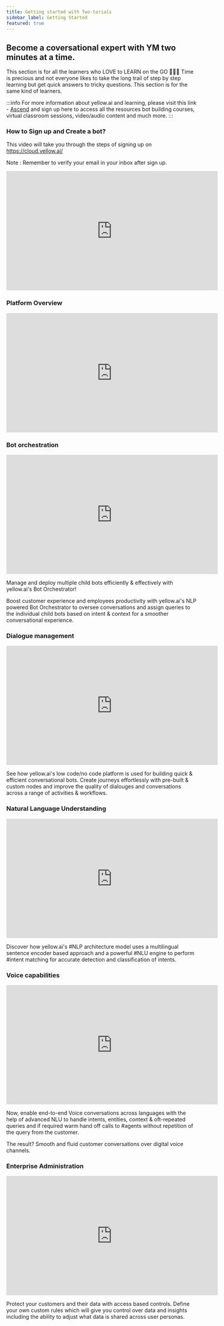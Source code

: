 ```yaml
---
title: Getting started with Two-torials
sidebar_label: Getting Started
featured: true
---
```


## Become a coversational expert with YM two minutes at a time. 

This section is for all the learners who LOVE to LEARN on the GO 🏃🏻‍♂️ Time is precious and not everyone likes to take the long trail of step by step learning but get quick answers to tricky questions. This section is for the same kind of learners.

:::info
For more information about yellow.ai and learning, please visit this link - [Ascend](https://ascend.yellow.ai/) and sign up here to access all the resources bot building courses, virtual classroom sessions, video/audio content and much more.
:::


### How to Sign up and Create a bot? 
This video will take you through the steps of signing up on https://cloud.yellow.ai/

Note : Remember to verify your email in your inbox after sign up. 

<iframe width="560" height="315" src="https://www.youtube.com/embed/pT5PpSKTeb8" title="YouTube video player" frameborder="0" allow="autoplay; clipboard-write; picture-in-picture" allowfullscreen></iframe>

### Platform Overview

<iframe width="560" height="315" src="https://www.youtube.com/embed/gyB697FRLDQ" title="YouTube video player" frameborder="0" allow="autoplay; clipboard-write; picture-in-picture" allowfullscreen></iframe>

### Bot orchestration

<iframe width="560" height="315" src="https://www.youtube.com/embed/uwmSrT_epcw" title="YouTube video player" frameborder="0" allow="autoplay; clipboard-write; picture-in-picture" allowfullscreen></iframe>

Manage and deploy multiple child bots efficiently & effectively with yellow.ai's Bot Orchestrator!

Boost customer experience and employees productivity with yellow.ai's NLP powered Bot Orchestrator to oversee conversations and assign queries to the individual child bots based on intent & context for a smoother conversational experience.


### Dialogue management

<iframe width="560" height="315" src="https://www.youtube.com/embed/aOVeDv8Z_vI" title="YouTube video player" frameborder="0" allow="autoplay; clipboard-write; picture-in-picture" allowfullscreen></iframe>

See how yellow.ai's low code/no code platform is used for building quick & efficient conversational bots. Create journeys effortlessly with pre-built & custom nodes and improve the quality of dialouges and conversations across a range of activities & workflows.

### Natural Language Understanding

<iframe width="560" height="315" src="https://www.youtube.com/embed/nHT3gTh5RpM" title="YouTube video player" frameborder="0" allow="autoplay; clipboard-write; picture-in-picture" allowfullscreen></iframe>

Discover how yellow.ai's #NLP architecture model uses a multilingual sentence encoder based approach and a powerful #NLU engine to perform #intent matching for accurate detection and classification of intents.

### Voice capabilities

<iframe width="560" height="315" src="https://www.youtube.com/embed/VabreaglW6M" title="YouTube video player" frameborder="0" allow="autoplay; clipboard-write; picture-in-picture" allowfullscreen></iframe>

Now, enable end-to-end Voice conversations across languages with the help of advanced NLU to handle intents, entities, context & oft-repeated queries and if required warm hand off calls to #agents without repetition of the query from the customer.

The result? Smooth and fluid customer conversations over digital voice channels.

### Enterprise Administration

<iframe width="560" height="315" src="https://www.youtube.com/embed/JZwdUcj6RiI" title="YouTube video player" frameborder="0" allow="autoplay; clipboard-write; picture-in-picture" allowfullscreen></iframe>

Protect your customers and their data with access based controls. Define your own custom rules which will give you control over data and insights including the ability to adjust what data is shared across user personas.
